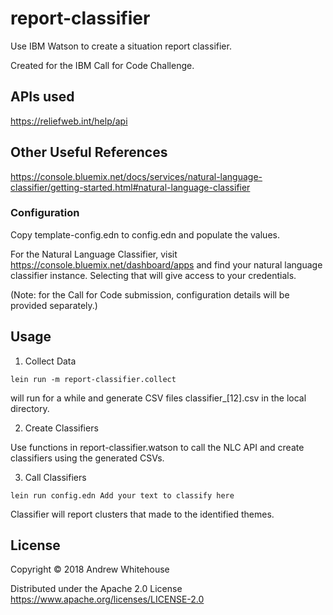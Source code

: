 # report-classifier

Use IBM Watson to create a situation report classifier.

Created for the IBM Call for Code Challenge.

## APIs used

https://reliefweb.int/help/api


## Other Useful References

https://console.bluemix.net/docs/services/natural-language-classifier/getting-started.html#natural-language-classifier

### Configuration

Copy template-config.edn to config.edn and populate the values.

For the Natural Language Classifier, visit https://console.bluemix.net/dashboard/apps and find your 
natural language classifier instance. Selecting that will give access to your credentials.

(Note: for the Call for Code submission, configuration details will be provided separately.)

## Usage

1. Collect Data

```lein run -m report-classifier.collect```

will run for a while and generate CSV files classifier_[12].csv in the local directory.

2. Create Classifiers

Use functions in report-classifier.watson to call the NLC API and create classifiers using the generated CSVs.

3. Call Classifiers

```lein run config.edn Add your text to classify here```

Classifier will report clusters that made to the identified themes.

## License

Copyright © 2018 Andrew Whitehouse

Distributed under the Apache 2.0 License https://www.apache.org/licenses/LICENSE-2.0
